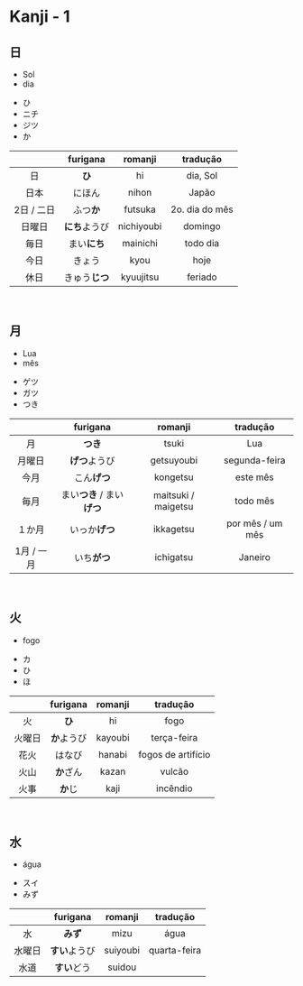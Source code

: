 # Kanji - 1


## 日

<ul><li>Sol</li><li>dia</li></ul>

<ul><li>ひ</li><li>ニチ</li><li>ジツ</li><li>か</li></ul>

|  | furigana | romanji | tradução |
|:---:|:---:|:---:|:---:|
| 日 | **ひ** | hi | dia, Sol |
| 日本 | にほん | nihon | Japão |
| 2日 / 二日 | ふつ**か** | futsuka | 2o. dia do mês |
| 日曜日 | **にち**ようび | nichiyoubi | domingo |
| 毎日 | まい**にち** | mainichi | todo dia |
| 今日 | きょう | kyou | hoje |
| 休日 | きゅう**じつ** | kyuujitsu  | feriado |

<br>


## 月
<ul><li>Lua</li><li>mês</li></ul>

<ul><li>ゲツ</li><li>ガツ</li><li>つき</li></ul>

|  | furigana | romanji | tradução |
|:---:|:---:|:---:|:---:|
| 月 | **つき** | tsuki | Lua |
| 月曜日 | **げつ**ようび | getsuyoubi | segunda-feira |
| 今月 | こん**げつ** | kongetsu | este mês |
| 毎月 | まい**つき** / まい**げつ** | maitsuki / maigetsu | todo mês |
| １か月 | いっか**げつ** | ikkagetsu | por mês / um mês |
| 1月 / 一月 | いち**がつ** | ichigatsu | Janeiro |

<br>


## 火
- fogo

<ul><li>カ</li><li>ひ</li><li>ほ</li></ul>

|  | furigana | romanji | tradução |
|:---:|:---:|:---:|:---:|
| 火 | **ひ** | hi | fogo |
| 火曜日 | **か**ようび | kayoubi | terça-feira |
| 花火 | はなび | hanabi | fogos de artifício |
| 火山 | **か**ざん | kazan | vulcão |
| 火事 | **か**じ | kaji | incêndio |

<br>


## 水
- água

<ul><li>スイ</li><li>みず</li></ul>

|  | furigana | romanji | tradução |
|:---:|:---:|:---:|:---:|
| 水 | **みず** | mizu | água |
| 水曜日 | **すい**ようび | suiyoubi | quarta-feira |
|水道 | **すい**どう | suidou |  |